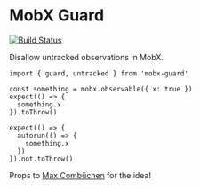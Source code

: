 # MobX Guard

[![Build Status](https://travis-ci.org/Kriegslustig/mobx-guard.svg?branch=master)](https://travis-ci.org/Kriegslustig/mobx-guard)

Disallow untracked observations in MobX.

```
import { guard, untracked } from 'mobx-guard'

const something = mobx.observable({ x: true })
expect(() => {
  something.x
}).toThrow()

expect(() => {
  autorun(() => {
    something.x
  })
}).not.toThrow()
```

Props to [Max Combüchen](https://github.com/mcombuechen) for the idea!
